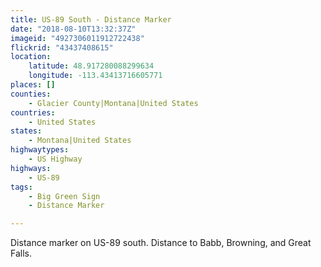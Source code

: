 ```yaml
---
title: US-89 South - Distance Marker
date: "2018-08-10T13:32:37Z"
imageid: "4927306011912722438"
flickrid: "43437408615"
location:
    latitude: 48.917280088299634
    longitude: -113.43413716605771
places: []
counties:
    - Glacier County|Montana|United States
countries:
    - United States
states:
    - Montana|United States
highwaytypes:
    - US Highway
highways:
    - US-89
tags:
    - Big Green Sign
    - Distance Marker

---
```

Distance marker on US-89 south.  Distance to Babb, Browning, and Great Falls.
